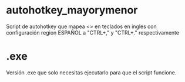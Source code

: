 # autohotkey_mayorymenor
Script de autohotkey que mapea &lt;> en teclados en ingles con configuración region ESPAÑOL a "CTRL+," y "CTRL+." respectivamente

# .exe
Versión .exe que solo necesitas ejecutarlo para que el script funcione.
